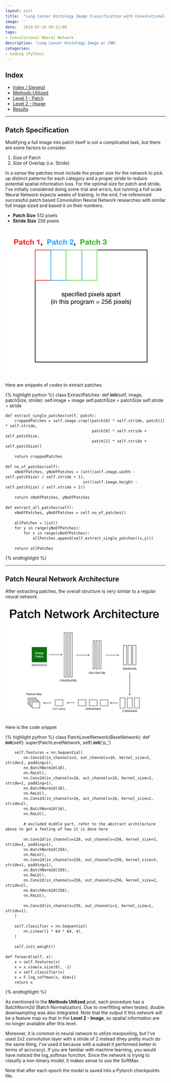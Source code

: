 ```yaml
---
layout: post
title:  "Lung Cancer Histology Image Classification with Convolutional Neural Network (Level 1 - Patch)"
image: ''
date:   2019-07-10 00:12:00
tags:
- Convolutional Neural Network
description: 'Lung Cancer Histology Image w/ CNN'
categories:
- Coding (Python)
---
```


## Index

* [Index / General](https://jinwooooo.github.io/jinwooooo-blog/lung-cancer-histology-image-classifcation-with-cnn-(index-general)/)
* [Methods Utilized](https://jinwooooo.github.io/jinwooooo-blog/lung-cancer-histology-image-classification-with-cnn-(methods-utilized)/)
* [Level 1 - Patch](https://jinwooooo.github.io/jinwooooo-blog/lung-cancer-histology-image-classification-with-cnn-(level-1-patch)/)
* [Level 2 - Image](https://jinwooooo.github.io/jinwooooo-blog/lung-cancer-histology-image-classification-with-cnn-(level-2-image)/)
* [Results](https://jinwooooo.github.io/jinwooooo-blog/lung-cancer-histology-image-classification-with-cnn-(results)/)

---

## Patch Specification

Modifying a full image into patch itself is not a complicated task, but there are some factors to consider.

1. Size of Patch
2. Size of Overlap (i.e. Stride)

In a sense the patches must include the proper size for the network to pick up distinct patterns for each category and a proper stride to reduce potential spatial information loss. For the optimal size for patch and stride, I've initially considered doing some trial and errors, but running a full scale Neural Network expects weeks of training. In the end, I've referenced successful patch based Convolution Neural Network researches with similar full image sized and based it on their numbers.

* **Patch Size** 512 pixels
* **Stride Size** 256 pixels

<img src="../uploads/lung-cancer-cnn-patch-overlap.png">

Here are snippets of codes to extract patches.

{% highlight python %}
class ExtractPatches:
    def __init__(self, image, patchSize, stride):
        self.image = image
        self.patchSize = patchSize
        self.stride = stride

    def extract_single_patches(self, patch):
        croppedPatches = self.image.crop((patch[0] * self.stride, patch[1] * self.stride,
                                          patch[0] * self.stride + self.patchSize,
                                          patch[1] * self.stride + self.patchSize))

        return croppedPatches

    def no_of_patches(self):
        xNoOfPatches, yNoOfPatches = (int((self.image.width - self.patchSize) / self.stride + 1),
                                      int((self.image.height - self.patchSize) / self.stride + 1))

        return xNoOfPatches, yNoOfPatches

    def extract_all_patches(self):
        xNoOfPatches, yNoOfPatches = self.no_of_patches()

        allPatches = list()
        for y in range(yNoOfPatches):
            for x in range(xNoOfPatches):
                allPatches.append(self.extract_single_patches((x,y)))

        return allPatches
{% endhighlight %}

---

## Patch Neural Network Architecture

After extracting patches, the overall structure is very similar to a regular neural network.

<img src="../uploads/lung-cancer-cnn-level-1-patch.png">

Here is the code snippet

{% highlight python %}
class PatchLevelNetwork(BaseNetwork):
    def __init__(self):
        super(PatchLevelNetwork, self).__init__('p_')

        self.features = nn.Sequential(
            nn.Conv2d(in_channels=3, out_channels=16, kernel_size=3, stride=1, padding=1),
            nn.BatchNorm2d(16),
            nn.ReLU(),
            nn.Conv2d(in_channels=16, out_channels=16, kernel_size=3, stride=1, padding=1),
            nn.BatchNorm2d(16),
            nn.ReLU(),
            nn.Conv2d(in_channels=16, out_channels=16, kernel_size=2, stride=2),
            nn.BatchNorm2d(16),
            nn.ReLU(),

            # excluded middle part, refer to the abstract architecture above to get a feeling of how it is done here

            nn.Conv2d(in_channels=128, out_channels=256, kernel_size=3, stride=1, padding=1),
            nn.BatchNorm2d(256),
            nn.ReLU(),
            nn.Conv2d(in_channels=256, out_channels=256, kernel_size=3, stride=1, padding=1),
            nn.BatchNorm2d(256),
            nn.ReLU(),
            nn.Conv2d(in_channels=256, out_channels=256, kernel_size=2, stride=2),
            nn.BatchNorm2d(256),
            nn.ReLU(),

            nn.Conv2d(in_channels=256, out_channels=1, kernel_size=1, stride=1),
        )

        self.classifier = nn.Sequential(
            nn.Linear(1 * 64 * 64, 4),
        )

        self.init_weight()

    def forward(self, x):
        x = self.features(x)
        x = x.view(x.size(0), -1)
        x = self.classifier(x)
        x = F.log_softmax(x, dim=1)
        return x
{% endhighlight %}

As mentioned in the **Methods Utilized** post, each procedure has a BatchNorm2d (Batch Normalization). Due to overfitting when tested, double downsampling was also integrated. Note that the output if this network will be a feature map so that in the **Level 2 - Image**, so spatial information are no longer available after this level.

Moreover, it is common in neural network to utilize maxpooling, but I've used 2x2 convolution layer with a stride of 2 instead (they pretty much do the same thing, I've used it because with a subset it performed better in terms of accuracy). If you are familiar with machine learning, you would have noticed the log_softmax function. Since the network is trying to classify a non-binary model, it makes sense to use the SoftMax.

Note that after each epoch the model is saved into a Pytorch checkpoints file.
